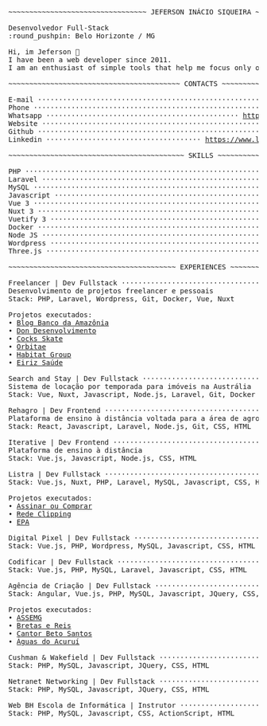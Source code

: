 <!--curriculum:start-->
<pre>
~~~~~~~~~~~~~~~~~~~~~~~~~~~~~~~~~ JEFERSON INÁCIO SIQUEIRA ~~~~~~~~~~~~~~~~~~~~~~~~~~~~~~~~~

Desenvolvedor Full-Stack
:round_pushpin: Belo Horizonte / MG

Hi, im Jeferson 👋
I have been a web developer since 2011.
I am an enthusiast of simple tools that help me focus only on the business rules of the system.

~~~~~~~~~~~~~~~~~~~~~~~~~~~~~~~~~~~~~~~~~ CONTACTS ~~~~~~~~~~~~~~~~~~~~~~~~~~~~~~~~~~~~~~~~~

E-mail ·························································· <a href="mailto:jeferson.i.silva@gmail.com">jeferson.i.silva@gmail.com</a>
Phone ·································································· <a href="tel:+5531995271426">+55 (31) 99527-1426</a>
Whatsapp ·············································· <a href="https://wa.me/message/NG7A2SW25XIEI1">https://wa.me/message/NG7A2SW25XIEI1</a>
Website ······························································ <a href="https://labscript.dev">https://labscript.dev</a>
Github ······················································· <a href="https://github.com/jeff-silva">https://github.com/jeff-silva</a>
Linkedin ····································· <a href="https://www.linkedin.com/in/jeferson-siqueira">https://www.linkedin.com/in/jeferson-siqueira</a>

~~~~~~~~~~~~~~~~~~~~~~~~~~~~~~~~~~~~~~~~~~ SKILLS ~~~~~~~~~~~~~~~~~~~~~~~~~~~~~~~~~~~~~~~~~~

PHP ·························································· 5/5 =========================
Laravel ······················································ 4/5 ====================     
MySQL ························································ 4/5 ====================     
Javascript ··················································· 4/5 ====================     
Vue 3 ························································ 5/5 =========================
Nuxt 3 ······················································· 5/5 =========================
Vuetify 3 ···················································· 5/5 =========================
Docker ······················································· 3/5 ===============          
Node JS ······················································ 4/5 ====================     
Wordpress ···················································· 5/5 =========================
Three.js ····················································· 4/5 ====================     

~~~~~~~~~~~~~~~~~~~~~~~~~~~~~~~~~~~~~~~~ EXPERIENCES ~~~~~~~~~~~~~~~~~~~~~~~~~~~~~~~~~~~~~~~~

Freelancer | Dev Fullstack ··············································· 2010 ~ Atualmente
Desenvolvimento de projetos freelancer e pessoais
Stack: PHP, Laravel, Wordpress, Git, Docker, Vue, Nuxt

Projetos executados:
• <a href="https://basablog.com.br" target="_blank">Blog Banco da Amazônia</a>
• <a href="https://dondesenvolvimento.com.br" target="_blank">Don Desenvolvimento</a>
• <a href="https://cocksskate.com.br" target="_blank">Cocks Skate</a>
• <a href="https://orbitae.com.br" target="_blank">Orbitae</a>
• <a href="https://habitatgroup.com.br" target="_blank">Habitat Group</a>
• <a href="http://eiriz-saude.unbox.pt/" target="_blank">Eiriz Saúde</a>

Search and Stay | Dev Fullstack ················································ 2022 ~ 2023
Sistema de locação por temporada para imóveis na Austrália
Stack: Vue, Nuxt, Javascript, Node.js, Laravel, Git, Docker

Rehagro | Dev Frontend ························································· 2022 ~ 2022
Plataforma de ensino à distância voltada para a área de agronegócio
Stack: React, Javascript, Laravel, Node.js, Git, CSS, HTML

Iterative | Dev Frontend ······················································· 2022 ~ 2022
Plataforma de ensino à distância
Stack: Vue.js, Javascript, Node.js, CSS, HTML

Listra | Dev Fullstack ························································· 2020 ~ 2022
Stack: Vue.js, Nuxt, PHP, Laravel, MySQL, Javascript, CSS, HTML

Projetos executados:
• <a href="https://assinaroucomprar.com.br/" target="_blank">Assinar ou Comprar</a>
• <a href="https://redeclipping.com.br/" target="_blank">Rede Clipping</a>
• <a href="https://epa.com.br" target="_blank">EPA</a>

Digital Pixel | Dev Fullstack ·················································· 2020 ~ 2020
Stack: Vue.js, PHP, Wordpress, MySQL, Javascript, CSS, HTML

Codificar | Dev Fullstack ······················································ 2017 ~ 2017
Stack: Vue.js, PHP, MySQL, Laravel, Javascript, CSS, HTML

Agência de Criação | Dev Fullstack ············································· 2015 ~ 2017
Stack: Angular, Vue.js, PHP, MySQL, Javascript, JQuery, CSS, HTML

Projetos executados:
• <a href="https://web.archive.org/web/20170612004919/http://assemg.org/" target="_blank">ASSEMG</a>
• <a href="http://www.brettasereis.adv.br" target="_blank">Bretas e Reis</a>
• <a href="http://betosantos.net" target="_blank">Cantor Beto Santos</a>
• <a href="http://aguasdoacurui.com.br/" target="_blank">Águas do Acuruí</a>

Cushman & Wakefield | Dev Fullstack ············································ 2012 ~ 2013
Stack: PHP, MySQL, Javascript, JQuery, CSS, HTML

Netranet Networking | Dev Fullstack ············································ 2011 ~ 2012
Stack: PHP, MySQL, Javascript, JQuery, CSS, HTML

Web BH Escola de Informática | Instrutor ······································· 2010 ~ 2011
Stack: PHP, MySQL, Javascript, CSS, ActionScript, HTML
</pre>
<!--curriculum:final-->


<!-- :house:    Belo Horizonte/MG <br>
:iphone:   <img src="https://img.shields.io/badge/&#x2b;&#x35;&#x35;&#160;&#x28;&#x33;&#x31;&#x29;&#160;&#x39;&#x39;&#x35;&#x32;&#x37;&#x2010;&#x31;&#x34;&#x32;&#x36;-ffffff"><br>
:envelope:  jeferson.i.silva@gmail.com

&#x6a;&#x65;&#x66;&#x65;&#x72;&#x73;&#x6f;&#x6e;&#x2e;&#x69;&#x2e;&#x73;&#x69;&#x6c;&#x76;&#x61;&#x40;&#x67;&#x6d;&#x61;&#x69;&#x6c;&#x2e;&#x63;&#x6f;&#x6d; -->

<!-- #### Hi, im Jeferson 👋
I have been a web developer since 2011.
I am an enthusiast of simple tools that help me focus only on the business rules of the system.

<h3 align="center">Skills</h3>
<p align="center">
    <img height="25px" src="https://img.shields.io/badge/MySQL-004260?style=for-the-badge&logo=mysql&logoColor=white">
    <img height="25px" src="https://img.shields.io/badge/PHP-7377ad?style=for-the-badge&logo=php&logoColor=ffffff">
    <img height="25px" src="https://img.shields.io/badge/Laravel-FF2D20?style=for-the-badge&logo=laravel&logoColor=white">
    <img height="25px" src="https://img.shields.io/badge/CSS-3595cf?style=for-the-badge&logo=css&logoColor=white">
    <img height="25px" src="https://img.shields.io/badge/HTML5-dd4b25"/>
    <img height="25px" src="https://img.shields.io/badge/Javascript-f0d53c"/>
    <br>
    <img height="25px" src="https://img.shields.io/badge/Wordpress-207196?style=for-the-badge&logo=wordpress&logoColor=ffffff">
    <img height="25px" src="https://img.shields.io/badge/Docker-2392e6"/>
    <img height="25px" src="https://img.shields.io/badge/Vue.js-35495E?style=for-the-badge&logo=vue.js&logoColor=4FC08D">
    <img height="25px" src="https://img.shields.io/badge/nuxt.js-00C58E?style=for-the-badge&logo=nuxt.js&logoColor=white">
    <img height="25px" src="https://img.shields.io/badge/Bootstrap-563D7C?style=for-the-badge&logo=bootstrap&logoColor=white">
    <br>
    <img height="25px" src="https://img.shields.io/badge/Unity-100000?style=for-the-badge&logo=unity&logoColor=white">
    <img height="25px" src=" https://img.shields.io/badge/Git-F05032?style=for-the-badge&logo=git&logoColor=white">
    <img height="25px" src="https://img.shields.io/badge/firebase-ffca28?style=for-the-badge&logo=firebase&logoColor=black">
    <img height="25px" src="https://img.shields.io/badge/jQuery-0769AD?style=for-the-badge&logo=jquery&logoColor=white">
    <img height="25px" src="https://img.shields.io/badge/Three.js-eeeeee?style=for-the-badge&logo=three.js&logoColor=000000">
</p>


<h5 align="center">Contact-me</h5>

<p align="center">
    <a href="https://www.linkedin.com/in/jeferson-siqueira/" target="_blank">
        <img src="https://img.shields.io/badge/LinkedIn-0077B5?style=for-the-badge&logo=linkedin&logoColor=white"/>
    </a>
    <a href="https://wa.me/message/NG7A2SW25XIEI1" target="_blank">
        <img src="https://img.shields.io/badge/WhatsApp-25D366?style=for-the-badge&logo=whatsapp&logoColor=white"/>
    </a>
    <a href="mailto:jeferson.i.silva@gmail.com" target="_blank">
        <img src="https://img.shields.io/badge/Gmail-D14836?style=for-the-badge&logo=gmail&logoColor=white"/>
    </a>
    <a href="https://labscript.dev" target="_blank">
        <img src="https://img.shields.io/badge/labscript.dev-100000?style=for-the-badge&logoColor=white"/>
    </a>
</p> -->

<!--START_SECTION:waka-->
<!--END_SECTION:waka-->

<!-- <br><br>
***

<h3 align="center">Stats</h3>

<p align="center">
    <img src="https://wakatime.com/share/@05fd4174-02f8-42e9-9cc9-d57c780c01f7/1921cb4d-198b-43f7-b774-5018b7cf5786.svg" alt="" width="45%">
    <img src="https://wakatime.com/share/@05fd4174-02f8-42e9-9cc9-d57c780c01f7/b5ae9621-2225-4e4e-a2ff-8f8bc941144a.svg" alt="" width="45%">
</p>
<br>

<p align="center">
    <img align="center" src="https://github-readme-stats.vercel.app/api/top-langs?username=jeff-silva&show_icons=true&locale=en&layout=compact&count_private=true" alt="jeff-silva" width="45%" /> &nbsp;
    <img align="center" src="https://github-readme-stats.vercel.app/api?username=jeff-silva&show_icons=true&locale=en&count_private=true" alt="jeff-silva" width="45%" />
    <br><br>
    <img src="https://github-profile-trophy.vercel.app/?username=jeff-silva&margin-w=15&margin-h=15&row=2&column=6" alt="jeff-silva" width="100%" />
    <br><br>
    <img src="https://github-readme-stats.vercel.app/api/wakatime?username=jeffsilva" alt="" height="200px">
</p>

![Snake animation](https://github.com/jeff-silva/jeff-silva/blob/output/github-contribution-grid-snake.svg) -->
